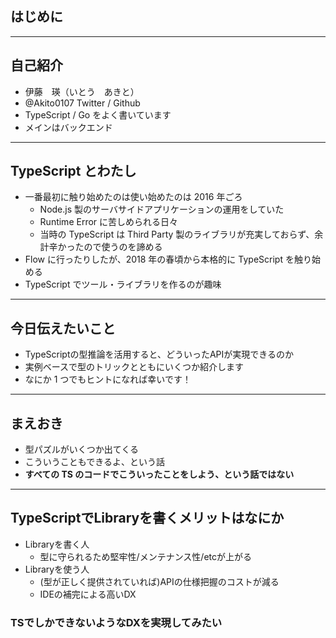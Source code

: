 <!-- sectionTitle: はじめに -->

## はじめに

---

## 自己紹介

- 伊藤　瑛（いとう　あきと）
- @Akito0107 Twitter / Github
- TypeScript / Go をよく書いています
- メインはバックエンド

---

## TypeScript とわたし

- 一番最初に触り始めたのは使い始めたのは 2016 年ごろ
  - Node.js 製のサーバサイドアプリケーションの運用をしていた
  - Runtime Error に苦しめられる日々
  - 当時の TypeScript は Third Party 製のライブラリが充実しておらず、余計辛かったので使うのを諦める
- Flow に行ったりしたが、2018 年の春頃から本格的に TypeScript を触り始める
- TypeScript でツール・ライブラリを作るのが趣味

---

## 今日伝えたいこと

- TypeScriptの型推論を活用すると、どういったAPIが実現できるのか
- 実例ベースで型のトリックとともにいくつか紹介します
- なにか 1 つでもヒントになれば幸いです！

---

## まえおき

- 型パズルがいくつか出てくる
- こういうこともできるよ、という話
- <strong>すべての TS のコードでこういったことをしよう、という話ではない</strong>

---

## TypeScriptでLibraryを書くメリットはなにか

- Libraryを書く人
    - 型に守られるため堅牢性/メンテナンス性/etcが上がる
- Libraryを使う人
    - (型が正しく提供されていれば)APIの仕様把握のコストが減る
    - IDEの補完による高いDX

### TSでしかできないようなDXを実現してみたい
